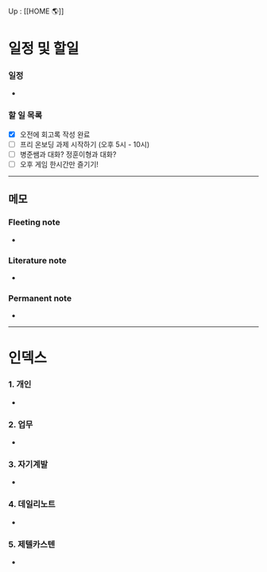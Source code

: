 Up : [[HOME 🌎]]

# 일정 및 할일
### 일정
- 

### 할 일 목록
 
- [x] 오전에 회고록 작성 완료 
- [ ] 프리 온보딩 과제 시작하기 (오후 5시 - 10시)
- [ ] 병준쌤과 대화? 정훈이형과 대화? 
- [ ] 오후 게임 한시간만 즐기기! 

---

## 메모

### Fleeting note
- 

### Literature note
- 

### Permanent note
- 

---

# 인덱스
### 1. 개인 
- 
### 2. 업무
- 
### 3. 자기계발
- 
### 4. 데일리노트
- 
### 5. 제텔카스텐
- 